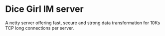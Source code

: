 # Dice Girl IM server

A netty server offering fast, secure and strong data transformation for 10Ks TCP long connections per server.
